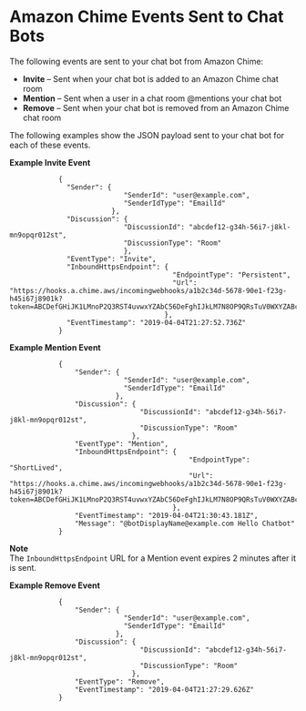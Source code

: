 # Amazon Chime Events Sent to Chat Bots<a name="events-bots"></a>

The following events are sent to your chat bot from Amazon Chime:
+ **Invite** – Sent when your chat bot is added to an Amazon Chime chat room
+ **Mention** – Sent when a user in a chat room @mentions your chat bot
+ **Remove** – Sent when your chat bot is removed from an Amazon Chime chat room

The following examples show the JSON payload sent to your chat bot for each of these events\.

**Example Invite Event**  

```
            {
              "Sender": {
                            "SenderId": "user@example.com",
                            "SenderIdType": "EmailId"
                         },
              "Discussion": {
                            "DiscussionId": "abcdef12-g34h-56i7-j8kl-mn9opqr012st",
                            "DiscussionType": "Room"
                            },
              "EventType": "Invite",
              "InboundHttpsEndpoint": {
                                        "EndpointType": "Persistent",
                                        "Url": "https://hooks.a.chime.aws/incomingwebhooks/a1b2c34d-5678-90e1-f23g-h45i67j8901k?token=ABCDefGHiJK1LMnoP2Q3RST4uvwxYZAbC56DeFghIJkLM7N8OP9QRsTuV0WXYZABcdefgHiJ"
                                      },
              "EventTimestamp": "2019-04-04T21:27:52.736Z"
            }
```

**Example Mention Event**  

```
            {
                "Sender": {
                            "SenderId": "user@example.com",
                            "SenderIdType": "EmailId"
                          },
                "Discussion": {
                                "DiscussionId": "abcdef12-g34h-56i7-j8kl-mn9opqr012st",
                                "DiscussionType": "Room"
                              },
                "EventType": "Mention",
                "InboundHttpsEndpoint": {
                                            "EndpointType": "ShortLived",
                                            "Url": "https://hooks.a.chime.aws/incomingwebhooks/a1b2c34d-5678-90e1-f23g-h45i67j8901k?token=ABCDefGHiJK1LMnoP2Q3RST4uvwxYZAbC56DeFghIJkLM7N8OP9QRsTuV0WXYZABcdefgHiJ"
                                        },
                "EventTimestamp": "2019-04-04T21:30:43.181Z",
                "Message": "@botDisplayName@example.com Hello Chatbot"
            }
```

**Note**  
The `InboundHttpsEndpoint` URL for a Mention event expires 2 minutes after it is sent\.

**Example Remove Event**  

```
            {
                "Sender": {
                            "SenderId": "user@example.com",
                            "SenderIdType": "EmailId"
                          },
                "Discussion": {
                                "DiscussionId": "abcdef12-g34h-56i7-j8kl-mn9opqr012st",
                                "DiscussionType": "Room"
                              },
                "EventType": "Remove",
                "EventTimestamp": "2019-04-04T21:27:29.626Z"
            }
```